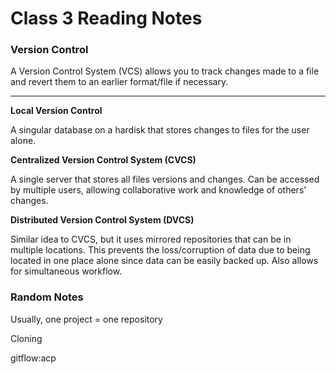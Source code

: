 # Class 3 Reading Notes

### Version Control

A Version Control System (VCS) allows you to track changes made to a file and revert them to an earlier format/file if necessary.

***

**Local Version Control**

A singular database on a hardisk that stores changes to files for the user alone.

**Centralized Version Control System (CVCS)**

A single server that stores all files versions and changes.  Can be accessed by multiple users, allowing collaborative work and knowledge of others' changes.

**Distributed Version Control System (DVCS)**

Similar idea to CVCS, but it uses mirrored repositories that can be in multiple locations.  This prevents the loss/corruption of data due to being located in one place alone since data can be easily backed up.  Also allows for simultaneous workflow.

### Random Notes

Usually, one project = one repository

Cloning

gitflow:acp
